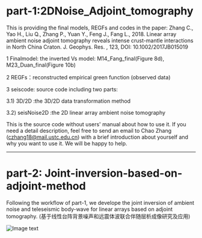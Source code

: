 # part-1:2DNoise_Adjoint_tomography

This is providing the final models, REGFs and codes in the paper:
Zhang C., Yao H., Liu Q., Zhang P., Yuan Y., Feng J., Fang L., 2018. Linear array ambient noise adjoint tomography reveals intense crust-mantle interactions in North China Craton.  J. Geophys. Res. , 123, DOI: 10.1002/2017JB015019


1 Finalmodel: the inverted Vs model: M14_Fang_final(Figure 8d), M23_Duan_final(Figure 10b)

2 REGFs：reconstructed empirical green function (observed data)

3 seiscode: source code including two parts:

3.1) 3D/2D :the 3D/2D data transformation method

3.2) seisNoise2D :the 2D linear array ambient noise tomography

This is the source code without users' manual about how to use it. If you need a detail description, feel free to send an email to Chao Zhang (czhang18@mail.ustc.edu.cn) with a brief introduction about yourself and why you want to use it. We will be happy to help.

-------------------------------------------------
# part-2: Joint-inversion-based-on-adjoint-method

Following the workflow of part-1, we develope the joint inversion of ambient noise and teleseismic body-wave for linear arrays based on adjoint tomography.
(基于线性台阵背景噪声和远震体波联合伴随层析成像研究及应用)

![Image text](https://github.com/ustcchaozhang/image_fold/blob/master/workflow_1.jpg)
